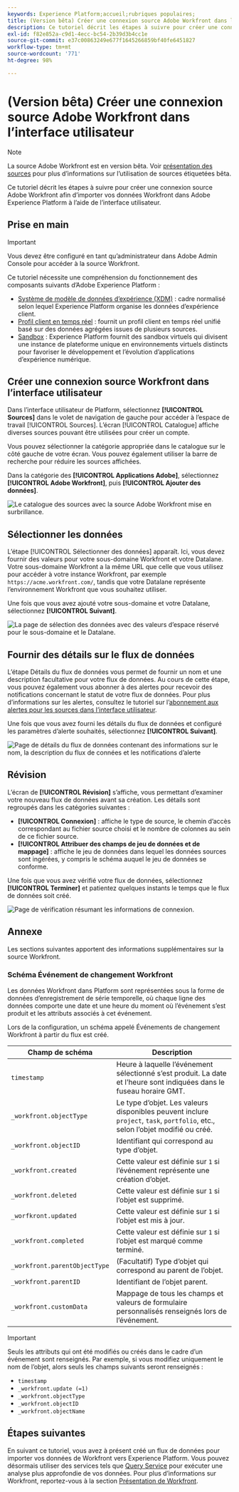 ```yaml
---
keywords: Experience Platform;accueil;rubriques populaires;
title: (Version bêta) Créer une connexion source Adobe Workfront dans l’interface utilisateur
description: Ce tutoriel décrit les étapes à suivre pour créer une connexion source Adobe Workfront afin d’importer vos données Workfront dans Adobe Experience Platform à l’aide de l’interface utilisateur.
exl-id: f82e852a-c9d1-4ecc-bc54-2b39d3b4cc1e
source-git-commit: e37c00863249e677f1645266859bf40fe6451827
workflow-type: tm+mt
source-wordcount: '771'
ht-degree: 98%

---
```


# (Version bêta) Créer une connexion source Adobe Workfront dans l’interface utilisateur

>[!NOTE]
>
>La source Adobe Workfront est en version bêta. Voir [présentation des sources](../../../../home.md#terms-and-conditions) pour plus d’informations sur l’utilisation de sources étiquetées bêta.

Ce tutoriel décrit les étapes à suivre pour créer une connexion source Adobe Workfront afin d’importer vos données Workfront dans Adobe Experience Platform à l’aide de l’interface utilisateur.

## Prise en main

>[!IMPORTANT]
>
>Vous devez être configuré en tant qu’administrateur dans Adobe Admin Console pour accéder à la source Workfront.

Ce tutoriel nécessite une compréhension du fonctionnement des composants suivants d’Adobe Experience Platform : 

* [Système de modèle de données d’expérience (XDM)](../../../../../xdm/home.md) : cadre normalisé selon lequel Experience Platform organise les données d’expérience client.
* [Profil client en temps réel](../../../../../profile/home.md) : fournit un profil client en temps réel unifié basé sur des données agrégées issues de plusieurs sources.
* [Sandbox](../../../../../sandboxes/home.md) : Experience Platform fournit des sandbox virtuels qui divisent une instance de plateforme unique en environnements virtuels distincts pour favoriser le développement et l’évolution d’applications d’expérience numérique.

## Créer une connexion source Workfront dans l’interface utilisateur

Dans l’interface utilisateur de Platform, sélectionnez **[!UICONTROL Sources]** dans le volet de navigation de gauche pour accéder à l’espace de travail [!UICONTROL Sources]. L’écran [!UICONTROL Catalogue] affiche diverses sources pouvant être utilisées pour créer un compte.

Vous pouvez sélectionner la catégorie appropriée dans le catalogue sur le côté gauche de votre écran. Vous pouvez également utiliser la barre de recherche pour réduire les sources affichées.

Dans la catégorie des **[!UICONTROL Applications Adobe]**, sélectionnez **[!UICONTROL Adobe Workfront]**, puis **[!UICONTROL Ajouter des données]**.

![Le catalogue des sources avec la source Adobe Workfront mise en surbrillance.](../../../../images/tutorials/create/workfront/catalog.png)

## Sélectionner les données

L’étape [!UICONTROL Sélectionner des données] apparaît. Ici, vous devez fournir des valeurs pour votre sous-domaine Workfront et votre Datalane. Votre sous-domaine Workfront a la même URL que celle que vous utilisez pour accéder à votre instance Workfront, par exemple `https://acme.workfront.com/`, tandis que votre Datalane représente l’environnement Workfront que vous souhaitez utiliser.

Une fois que vous avez ajouté votre sous-domaine et votre Datalane, sélectionnez **[!UICONTROL Suivant]**.

![La page de sélection des données avec des valeurs d’espace réservé pour le sous-domaine et le Datalane.](../../../../images/tutorials/create/workfront/select-data.png)

## Fournir des détails sur le flux de données

L’étape Détails du flux de données vous permet de fournir un nom et une description facultative pour votre flux de données. Au cours de cette étape, vous pouvez également vous abonner à des alertes pour recevoir des notifications concernant le statut de votre flux de données. Pour plus d’informations sur les alertes, consultez le tutoriel sur l’[abonnement aux alertes pour les sources dans l’interface utilisateur](../../alerts.md).

Une fois que vous avez fourni les détails du flux de données et configuré les paramètres d’alerte souhaités, sélectionnez **[!UICONTROL Suivant]**.

![Page de détails du flux de données contenant des informations sur le nom, la description du flux de connées et les notifications d’alerte](../../../../images/tutorials/create/workfront/dataflow-detail.png)

## Révision

L’écran de **[!UICONTROL Révision]** s’affiche, vous permettant dʼexaminer votre nouveau flux de données avant sa création. Les détails sont regroupés dans les catégories suivantes :

* **[!UICONTROL Connexion]** : affiche le type de source, le chemin d’accès correspondant au fichier source choisi et le nombre de colonnes au sein de ce fichier source.
* **[!UICONTROL Attribuer des champs de jeu de données et de mappage]** : affiche le jeu de données dans lequel les données sources sont ingérées, y compris le schéma auquel le jeu de données se conforme.

Une fois que vous avez vérifié votre flux de données, sélectionnez **[!UICONTROL Terminer]** et patientez quelques instants le temps que le flux de données soit créé.

![Page de vérification résumant les informations de connexion.](../../../../images/tutorials/create/workfront/review.png)

## Annexe

Les sections suivantes apportent des informations supplémentaires sur la source Workfront.

### Schéma Événement de changement Workfront

Les données Workfront dans Platform sont représentées sous la forme de données d’enregistrement de série temporelle, où chaque ligne des données comporte une date et une heure du moment où l’événement s’est produit et les attributs associés à cet événement.

Lors de la configuration, un schéma appelé Événements de changement Workfront à partir du flux est créé.

| Champ de schéma | Description |
| --- | --- |
| `timestamp` | Heure à laquelle l’événement sélectionné s’est produit. La date et l’heure sont indiquées dans le fuseau horaire GMT. |
| `_workfront.objectType` | Le type d’objet. Les valeurs disponibles peuvent inclure `project`, `task`, `portfolio`, etc., selon l’objet modifié ou créé. |
| `_workfront.objectID` | Identifiant qui correspond au type d’objet. |
| `_workfront.created` | Cette valeur est définie sur `1` si l’événement représente une création d’objet. |
| `_workfront.deleted` | Cette valeur est définie sur `1` si l’objet est supprimé. |
| `_worfkront.updated` | Cette valeur est définie sur `1` si l’objet est mis à jour. |
| `_workfront.completed` | Cette valeur est définie sur `1` si l’objet est marqué comme terminé. |
| `_workfront.parentObjectType` | (Facultatif) Type d’objet qui correspond au parent de l’objet. |
| `_workfront.parentID` | Identifiant de l’objet parent. |
| `_workfront.customData` | Mappage de tous les champs et valeurs de formulaire personnalisés renseignés lors de l’événement. |

>[!IMPORTANT]
>
>Seuls les attributs qui ont été modifiés ou créés dans le cadre d’un événement sont renseignés. Par exemple, si vous modifiez uniquement le nom de l’objet, alors seuls les champs suivants seront renseignés :<ul><li>`timestamp`</li><li>`_workfront.update (=1)`</li><li>`_workfront.objectType`</li><li>`_workfront.objectID`</li><li>`_workfront.objectName`</li></ul>

## Étapes suivantes

En suivant ce tutoriel, vous avez à présent créé un flux de données pour importer vos données de Workfront vers Experience Platform. Vous pouvez désormais utiliser des services tels que [Query Service](../../../../../query-service/home.md) pour exécuter une analyse plus approfondie de vos données. Pour plus d’informations sur Workfront, reportez-vous à la section [Présentation de Workfront](../../../../connectors/adobe-applications/workfront.md).
